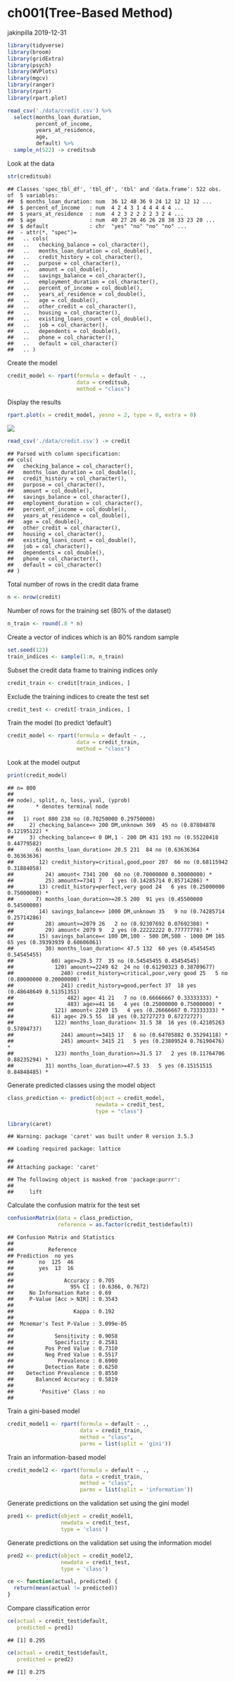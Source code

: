 ch001(Tree-Based Method)
================
jakinpilla
2019-12-31

``` r
library(tidyverse)
library(broom)
library(gridExtra)
library(psych)
library(WVPlots)
library(mgcv)
library(ranger)
library(rpart)
library(rpart.plot)

read_csv('./data/credit.csv') %>%
  select(months_loan_duration,
         percent_of_income,
         years_at_residence,
         age,
         default) %>%
  sample_n(522) -> creditsub
```

Look at the data

``` r
str(creditsub)
```

    ## Classes 'spec_tbl_df', 'tbl_df', 'tbl' and 'data.frame': 522 obs. of  5 variables:
    ##  $ months_loan_duration: num  36 12 48 36 9 24 12 12 12 12 ...
    ##  $ percent_of_income   : num  4 2 4 3 1 4 4 4 4 4 ...
    ##  $ years_at_residence  : num  4 2 3 2 2 2 2 3 2 4 ...
    ##  $ age                 : num  40 27 26 46 26 28 38 33 23 20 ...
    ##  $ default             : chr  "yes" "no" "no" "no" ...
    ##  - attr(*, "spec")=
    ##   .. cols(
    ##   ..   checking_balance = col_character(),
    ##   ..   months_loan_duration = col_double(),
    ##   ..   credit_history = col_character(),
    ##   ..   purpose = col_character(),
    ##   ..   amount = col_double(),
    ##   ..   savings_balance = col_character(),
    ##   ..   employment_duration = col_character(),
    ##   ..   percent_of_income = col_double(),
    ##   ..   years_at_residence = col_double(),
    ##   ..   age = col_double(),
    ##   ..   other_credit = col_character(),
    ##   ..   housing = col_character(),
    ##   ..   existing_loans_count = col_double(),
    ##   ..   job = col_character(),
    ##   ..   dependents = col_double(),
    ##   ..   phone = col_character(),
    ##   ..   default = col_character()
    ##   .. )

Create the model

``` r
credit_model <- rpart(formula = default ~ ., 
                      data = creditsub, 
                      method = "class")
```

Display the results

``` r
rpart.plot(x = credit_model, yesno = 2, type = 0, extra = 0)
```

![](ch001_files/figure-gfm/unnamed-chunk-4-1.png)<!-- -->

``` r
read_csv('./data/credit.csv') -> credit
```

    ## Parsed with column specification:
    ## cols(
    ##   checking_balance = col_character(),
    ##   months_loan_duration = col_double(),
    ##   credit_history = col_character(),
    ##   purpose = col_character(),
    ##   amount = col_double(),
    ##   savings_balance = col_character(),
    ##   employment_duration = col_character(),
    ##   percent_of_income = col_double(),
    ##   years_at_residence = col_double(),
    ##   age = col_double(),
    ##   other_credit = col_character(),
    ##   housing = col_character(),
    ##   existing_loans_count = col_double(),
    ##   job = col_character(),
    ##   dependents = col_double(),
    ##   phone = col_character(),
    ##   default = col_character()
    ## )

Total number of rows in the credit data frame

``` r
n <- nrow(credit)
```

Number of rows for the training set (80% of the dataset)

``` r
n_train <- round(.8 * n) 
```

Create a vector of indices which is an 80% random sample

``` r
set.seed(123)
train_indices <- sample(1:n, n_train)
```

Subset the credit data frame to training indices only

``` r
credit_train <- credit[train_indices, ]  
```

Exclude the training indices to create the test set

``` r
credit_test <- credit[-train_indices, ]  
```

Train the model (to predict ‘default’)

``` r
credit_model <- rpart(formula = default ~ ., 
                      data = credit_train, 
                      method = "class")
```

Look at the model output

``` r
print(credit_model)
```

    ## n= 800 
    ## 
    ## node), split, n, loss, yval, (yprob)
    ##       * denotes terminal node
    ## 
    ##   1) root 800 238 no (0.70250000 0.29750000)  
    ##     2) checking_balance=> 200 DM,unknown 369  45 no (0.87804878 0.12195122) *
    ##     3) checking_balance=< 0 DM,1 - 200 DM 431 193 no (0.55220418 0.44779582)  
    ##       6) months_loan_duration< 20.5 231  84 no (0.63636364 0.36363636)  
    ##        12) credit_history=critical,good,poor 207  66 no (0.68115942 0.31884058)  
    ##          24) amount< 7341 200  60 no (0.70000000 0.30000000) *
    ##          25) amount>=7341 7   1 yes (0.14285714 0.85714286) *
    ##        13) credit_history=perfect,very good 24   6 yes (0.25000000 0.75000000) *
    ##       7) months_loan_duration>=20.5 200  91 yes (0.45500000 0.54500000)  
    ##        14) savings_balance=> 1000 DM,unknown 35   9 no (0.74285714 0.25714286)  
    ##          28) amount>=2079 26   2 no (0.92307692 0.07692308) *
    ##          29) amount< 2079 9   2 yes (0.22222222 0.77777778) *
    ##        15) savings_balance=< 100 DM,100 - 500 DM,500 - 1000 DM 165  65 yes (0.39393939 0.60606061)  
    ##          30) months_loan_duration< 47.5 132  60 yes (0.45454545 0.54545455)  
    ##            60) age>=29.5 77  35 no (0.54545455 0.45454545)  
    ##             120) amount>=2249 62  24 no (0.61290323 0.38709677)  
    ##               240) credit_history=critical,poor,very good 25   5 no (0.80000000 0.20000000) *
    ##               241) credit_history=good,perfect 37  18 yes (0.48648649 0.51351351)  
    ##                 482) age< 41 21   7 no (0.66666667 0.33333333) *
    ##                 483) age>=41 16   4 yes (0.25000000 0.75000000) *
    ##             121) amount< 2249 15   4 yes (0.26666667 0.73333333) *
    ##            61) age< 29.5 55  18 yes (0.32727273 0.67272727)  
    ##             122) months_loan_duration< 31.5 38  16 yes (0.42105263 0.57894737)  
    ##               244) amount>=3415 17   6 no (0.64705882 0.35294118) *
    ##               245) amount< 3415 21   5 yes (0.23809524 0.76190476) *
    ##             123) months_loan_duration>=31.5 17   2 yes (0.11764706 0.88235294) *
    ##          31) months_loan_duration>=47.5 33   5 yes (0.15151515 0.84848485) *

Generate predicted classes using the model object

``` r
class_prediction <- predict(object = credit_model,  
                            newdata = credit_test,   
                            type = "class")  

library(caret)
```

    ## Warning: package 'caret' was built under R version 3.5.3

    ## Loading required package: lattice

    ## 
    ## Attaching package: 'caret'

    ## The following object is masked from 'package:purrr':
    ## 
    ##     lift

Calculate the confusion matrix for the test set

``` r
confusionMatrix(data = class_prediction,       
                reference = as.factor(credit_test$default))
```

    ## Confusion Matrix and Statistics
    ## 
    ##           Reference
    ## Prediction  no yes
    ##        no  125  46
    ##        yes  13  16
    ##                                           
    ##                Accuracy : 0.705           
    ##                  95% CI : (0.6366, 0.7672)
    ##     No Information Rate : 0.69            
    ##     P-Value [Acc > NIR] : 0.3543          
    ##                                           
    ##                   Kappa : 0.192           
    ##                                           
    ##  Mcnemar's Test P-Value : 3.099e-05       
    ##                                           
    ##             Sensitivity : 0.9058          
    ##             Specificity : 0.2581          
    ##          Pos Pred Value : 0.7310          
    ##          Neg Pred Value : 0.5517          
    ##              Prevalence : 0.6900          
    ##          Detection Rate : 0.6250          
    ##    Detection Prevalence : 0.8550          
    ##       Balanced Accuracy : 0.5819          
    ##                                           
    ##        'Positive' Class : no              
    ## 

Train a gini-based model

``` r
credit_model1 <- rpart(formula = default ~ ., 
                       data = credit_train, 
                       method = "class",
                       parms = list(split = 'gini'))
```

Train an information-based model

``` r
credit_model2 <- rpart(formula = default ~ ., 
                       data = credit_train, 
                       method = "class",
                       parms = list(split = 'information'))
```

Generate predictions on the validation set using the gini model

``` r
pred1 <- predict(object = credit_model1, 
                 newdata = credit_test,
                 type = 'class')    
```

Generate predictions on the validation set using the information model

``` r
pred2 <- predict(object = credit_model2, 
                 newdata = credit_test,
                 type = 'class')

ce <- function(actual, predicted) {
  return(mean(actual != predicted))
}
```

Compare classification error

``` r
ce(actual = credit_test$default, 
   predicted = pred1)
```

    ## [1] 0.295

``` r
ce(actual = credit_test$default, 
   predicted = pred2)  
```

    ## [1] 0.275
